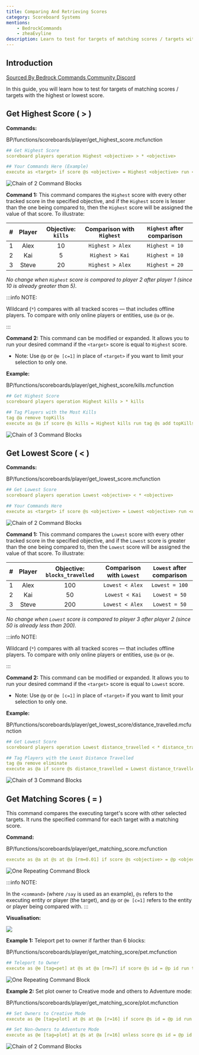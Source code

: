 ```yaml
---
title: Comparing And Retrieving Scores
category: Scoreboard Systems
mentions:
    - BedrockCommands
    - zheaEvyline
description: Learn to test for targets of matching scores / targets with the highest or lowest score.
---
```


## Introduction

[Sourced By Bedrock Commands Community Discord](https://discord.gg/SYstTYx5G5)

In this guide, you will learn how to test for targets of matching scores / targets with the highest or lowest score.

## Get Highest Score ( > )

**Commands:**

<CodeHeader>BP/functions/scoreboards/player/get_highest_score.mcfunction</CodeHeader>

```yaml
## Get Highest Score
scoreboard players operation Highest <objective> > * <objective>

## Your Commands Here (Example)
execute as <target> if score @s <objective> = Highest <objective> run <command>
```

![Chain of 2 Command Blocks](/assets/images/commands/commandBlockChain/2.png)

**Command 1:** This command compares the `Highest` score with every other tracked score in the specified objective, and if the `Highest` score is lesser than the one being compared to, then the `Highest` score will be assigned the value of that score. To illustrate:

|  #  | Player | Objective: `kills` | Comparison with `Highest` | `Highest` after comparison |
| :-: | :----: | :----------------: | :-----------------------: | :------------------------: |
|  1  |  Alex  |         10         |     `Highest > Alex`      |       `Highest = 10`       |
|  2  |  Kai   |         5          |      `Highest > Kai`      |       `Highest = 10`       |
|  3  | Steve  |         20         |     `Highest > Alex`      |       `Highest = 20`       |

_No change when `Highest` score is compared to player 2 after player 1 (since 10 is already greater than 5)._

:::info NOTE:

Wildcard (`*`) compares with all tracked scores — that includes offline players. To compare with only online players or entities, use `@a` or `@e`.

:::

**Command 2:** This command can be modified or expanded. It allows you to run your desired command if the `<target>` score is equal to `Highest` score.

-   Note: Use `@p` or `@e [c=1]` in place of `<target>` if you want to limit your selection to only one.

**Example:**

<CodeHeader>BP/functions/scoreboards/player/get_highest_score/kills.mcfunction</CodeHeader>

```yaml
## Get Highest Score
scoreboard players operation Highest kills > * kills

## Tag Players with the Most Kills
tag @a remove topKills
execute as @a if score @s kills = Highest kills run tag @s add topKills
```

![Chain of 3 Command Blocks](/assets/images/commands/commandBlockChain/3.png)

## Get Lowest Score ( < )

**Commands:**

<CodeHeader>BP/functions/scoreboards/player/get_lowest_score.mcfunction</CodeHeader>

```yaml
## Get Lowest Score
scoreboard players operation Lowest <objective> < * <objective>

## Your Commands Here
execute as <target> if score @s <objective> = Lowest <objective> run <command>
```

![Chain of 2 Command Blocks](/assets/images/commands/commandBlockChain/2.png)

**Command 1:** This command compares the `Lowest` score with every other tracked score in the specified objective, and if the `Lowest` score is greater than the one being compared to, then the `Lowest` score will be assigned the value of that score. To illustrate:

|  #  | Player | Objective: `blocks_travelled` | Comparison with `Lowest` | `Lowest` after comparison |
| :-: | :----: | :---------------------------: | :----------------------: | :-----------------------: |
|  1  |  Alex  |              100              |     `Lowest < Alex`      |      `Lowest = 100`       |
|  2  |  Kai   |              50               |      `Lowest < Kai`      |       `Lowest = 50`       |
|  3  | Steve  |              200              |     `Lowest < Alex`      |       `Lowest = 50`       |

_No change when `Lowest` score is compared to player 3 after player 2 (since 50 is already less than 200)._

:::info NOTE:

Wildcard (`*`) compares with all tracked scores — that includes offline players. To compare with only online players or entities, use `@a` or `@e`.

:::

**Command 2:** This command can be modified or expanded. It allows you to run your desired command if the `<target>` score is equal to `Lowest` score.

-   Note: Use `@p` or `@e [c=1]` in place of `<target>` if you want to limit your selection to only one.

**Example:**

<CodeHeader>
    BP/functions/scoreboards/player/get_lowest_score/distance_travelled.mcfunction
</CodeHeader>

```yaml
## Get Lowest Score
scoreboard players operation Lowest distance_travelled < * distance_travelled

## Tag Players with the Least Distance Travelled
tag @a remove eliminate
execute as @a if score @s distance_travelled = Lowest distance_travelled run tag @s add eliminate
```

![Chain of 3 Command Blocks](/assets/images/commands/commandBlockChain/3.png)

## Get Matching Scores ( = )

This command compares the executing target's score with other selected targets. It runs the specified command for each target with a matching score.

**Command:**

<CodeHeader>BP/functions/scoreboards/player/get_matching_score.mcfunction</CodeHeader>

```yaml
execute as @a at @s at @a [rm=0.01] if score @s <objective> = @p <objective> run say @s and @p have matching scores!
```

![One Repeating Command Block](/assets/images/commands/commandBlockChain/1.png)

:::info NOTE:

In the `<command>` (where `/say` is used as an example), `@s` refers to the executing entity or player (the target), and `@p` or `@e [c=1]` refers to the entity or player being compared with.
:::

**Visualisation:**

![](/assets/images/commands/comparing-scores/GetMatchingScores.gif)

**Example 1:** Teleport pet to owner if farther than 6 blocks:

<CodeHeader>BP/functions/scoreboards/player/get_matching_score/pet.mcfunction</CodeHeader>

```yaml
## Teleport to Owner
execute as @e [tag=pet] at @s at @a [rm=7] if score @s id = @p id run tp @s @p
```

![One Repeating Command Block](/assets/images/commands/commandBlockChain/1.png)

**Example 2:** Set plot owner to Creative mode and others to Adventure mode:

<CodeHeader>BP/functions/scoreboards/player/get_matching_score/plot.mcfunction</CodeHeader>

```yaml
## Set Owners to Creative Mode
execute as @e [tag=plot] at @s at @a [r=16] if score @s id = @p id run gamemode c @p [m=!c]

## Set Non-Owners to Adventure Mode
execute as @e [tag=plot] at @s at @a [r=16] unless score @s id = @p id run gamemode a @p [m=!a]
```

![Chain of 2 Command Blocks](/assets/images/commands/commandBlockChain/2.png)
